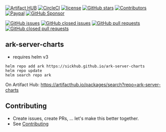 [![Artifact HUB](https://img.shields.io/endpoint?url=https://artifacthub.io/badge/repository/ark-server-charts)](https://artifacthub.io/packages/search?repo=ark-server-charts)
[![CircleCI](https://img.shields.io/circleci/build/github/SickHub/ark-server-charts)](https://app.circleci.com/pipelines/github/SickHub/ark-server-charts)
[![license](https://img.shields.io/github/license/sickhub/ark-server-charts.svg)](https://github.com/sickhub/ark-server-charts/blob/master/LICENSE)
[![GitHub stars](https://img.shields.io/github/stars/sickhub/ark-server-charts.svg)](https://github.com/sickhub/ark-server-charts)
[![Contributors](https://img.shields.io/github/contributors/sickhub/ark-server-charts.svg)](https://github.com/sickhub/ark-server-charts/graphs/contributors)
[![Paypal](https://img.shields.io/badge/donate-paypal-00457c.svg?logo=paypal)](https://www.paypal.com/cgi-bin/webscr?cmd=_s-xclick&hosted_button_id=FTXDN7LCDWUEA&source=url)
[![GitHub Sponsor](https://img.shields.io/badge/github-sponsor-blue?logo=github)](https://github.com/sponsors/SickHub)

[![GitHub issues](https://img.shields.io/github/issues/sickhub/ark-server-charts.svg)](https://github.com/sickhub/ark-server-charts/issues)
[![GitHub closed issues](https://img.shields.io/github/issues-closed/sickhub/ark-server-charts.svg)](https://github.com/sickhub/ark-server-charts/issues?q=is%3Aissue+is%3Aclosed)
[![GitHub pull requests](https://img.shields.io/github/issues-pr/sickhub/ark-server-charts.svg)](https://github.com/sickhub/ark-server-charts/pulls)
[![GitHub closed pull requests](https://img.shields.io/github/issues-pr-closed/sickhub/ark-server-charts.svg)](https://github.com/sickhub/ark-server-charts/pulls?q=is%3Apr+is%3Aclosed)

## ark-server-charts
* requires helm v3

```shell script
helm repo add ark https://sickhub.github.io/ark-server-charts
helm repo update
helm search repo ark
```

On Artifact Hub: https://artifacthub.io/packages/search?repo=ark-server-charts

## Contributing
* Create issues, create PRs, ... let's make this better together.
* See [Contributing](CONTRIBUTING.md)
